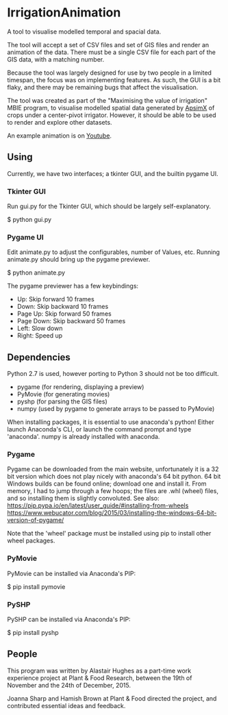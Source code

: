 # IrrigationAnimation #

A tool to visualise modelled temporal and spacial data.

The tool will accept a set of CSV files and set of GIS files and render an
animation of the data.
There must be a single CSV file for each part of the GIS data, with a matching
number.

Because the tool was largely designed for use by two people in a limited
timespan, the focus was on implementing features. As such, the GUI is a bit
flaky, and there may be remaining bugs that affect the visualisation.

The tool was created as part of the "Maximising the value of irrigation" MBIE
program, to visualise modelled spatial data generated by
[ApsimX](https://www.apsim.info/) of crops under a center-pivot irrigator.
However, it should be able to be used to render and explore other datasets.

An example animation is on [Youtube](https://youtu.be/P_uBRKOZy78).


## Using ##

Currently, we have two interfaces; a tkinter GUI, and the builtin pygame UI.

### Tkinter GUI ###

Run gui.py for the Tkinter GUI, which should be largely self-explanatory.

  $ python gui.py

### Pygame UI ###

Edit animate.py to adjust the configurables, number of Values, etc.
Running animate.py should bring up the pygame previewer.

  $ python animate.py

The pygame previewer has a few keybindings:
- Up: Skip forward 10 frames
- Down: Skip backward 10 frames
- Page Up: Skip forward 50 frames
- Page Down: Skip backward 50 frames
- Left: Slow down
- Right: Speed up


## Dependencies ##

Python 2.7 is used, however porting to Python 3 should not be too difficult.

- pygame (for rendering, displaying a preview)
- PyMovie (for generating movies)
- pyshp (for parsing the GIS files)
- numpy (used by pygame to generate arrays to be passed to PyMovie)

When installing packages, it is essential to use anaconda's python!
Either launch Anaconda's CLI, or launch the command prompt and type 'anaconda'.
numpy is already installed with anaconda.

### Pygame ###

Pygame can be downloaded from the main website, unfortunately it is a 32 bit
version which does not play nicely with anaconda's 64 bit python.
64 bit Windows builds can be found online; download one and install it.
From memory, I had to jump through a few hoops; the files are .whl (wheel)
files, and so installing them is slightly convoluted.
See also:
https://pip.pypa.io/en/latest/user_guide/#installing-from-wheels
https://www.webucator.com/blog/2015/03/installing-the-windows-64-bit-version-of-pygame/

Note that the 'wheel' package must be installed using pip to install other
wheel packages.

### PyMovie ###

PyMovie can be installed via Anaconda's PIP:

$ pip install pymovie

### PySHP ###

PySHP can be installed via Anaconda's PIP:

$ pip install pyshp


## People ##

This program was written by Alastair Hughes as a part-time work experience
project at Plant & Food Research, between the 19th of November and the 24th of
December, 2015.

Joanna Sharp and Hamish Brown at Plant & Food directed the project, and
contributed essential ideas and feedback.

